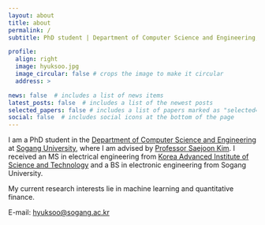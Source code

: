 ```yaml
---
layout: about
title: about
permalink: /
subtitle: PhD student | Department of Computer Science and Engineering, Sogang University

profile:
  align: right
  image: hyuksoo.jpg
  image_circular: false # crops the image to make it circular
  address: >

news: false  # includes a list of news items
latest_posts: false  # includes a list of the newest posts
selected_papers: false # includes a list of papers marked as "selected={true}"
social: false  # includes social icons at the bottom of the page
---
```


<!-- You can put a picture in. The code is already in, just name your picture `prof_pic.jpg` and put it in the `assets/img/` folder. -->

<!-- Put your address / P.O. box / other info right below your picture. You can also disable any of these elements by editing `profile` property of the YAML header of your `_pages/about.md`. Edit `_bibliography/papers.bib` and Jekyll will render your [publications page](/al-folio/publications/) automatically. -->

<!-- Link to your social media connections, too. This theme is set up to use [Font Awesome icons](http://fortawesome.github.io/Font-Awesome/) and [Academicons](https://jpswalsh.github.io/academicons/), like the ones below. Add your Facebook, Twitter, LinkedIn, Google Scholar, or just disable all of them. -->

I am a PhD student in the <a href="https://ecs.sogang.ac.kr/ecs/index_new.html" target="_blank" rel="noopener noreferrer">Department of Computer Science and Engineering</a> at <a href="http://wwwe.sogang.ac.kr" target="_blank" rel="noopener noreferrer">Sogang University</a>, where I am advised by <a href="http://fml.sogang.ac.kr/">Professor Saejoon Kim</a>. I received an MS in electrical engineering from <a href="https://www.kaist.ac.kr/en/" target="_blank" rel="noopener noreferrer">Korea Advanced Institute of Science and Technology</a> and a BS in electronic engineering from Sogang University.

My current research interests lie in machine learning and quantitative finance.

E-mail: hyuksoo@sogang.ac.kr
